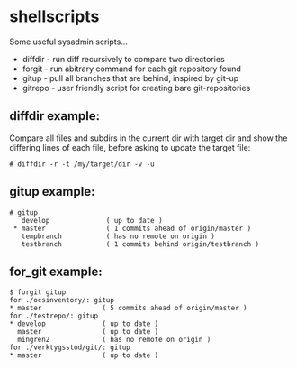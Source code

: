 shellscripts
============

Some useful sysadmin scripts...

* diffdir - run diff recursively to compare two directories
* forgit - run abitrary command for each git repository found
* gitup   - pull all branches that are behind, inspired by git-up
* gitrepo - user friendly script for creating bare git-repositories

diffdir example:
----------------
  Compare all files and subdirs in the current dir with target dir
  and show the differing lines of each file, before asking to update the
  target file:
```shell
# diffdir -r -t /my/target/dir -v -u
```

gitup example:
----------------
```shell
# gitup
   develop              ( up to date )
 * master               ( 1 commits ahead of origin/master )
   tempbranch           ( has no remote on origin )
   testbranch           ( 1 commits behind origin/testbranch )
```

for_git example:
----------------
```shell
$ forgit gitup
for ./ocsinventory/: gitup
* master               ( 5 commits ahead of origin/master )
for ./testrepo/: gitup
* develop              ( up to date )   
  master               ( up to date )
  mingren2             ( has no remote on origin )
for ./verktygsstod/git/: gitup
* master               ( up to date )
```

